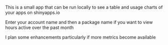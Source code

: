 
This is a small app that can
be run locally to see a table
and usage charts of your apps 
on shinyapps.io

Enter your account name and then a 
package name if you want to view hours active 
over the past month

I plan some enhancements particularly if more
metrics become available
